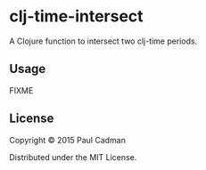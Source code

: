 # clj-time-intersect

A Clojure function to intersect two clj-time periods.

## Usage

FIXME

## License

Copyright © 2015 Paul Cadman

Distributed under the MIT License.

